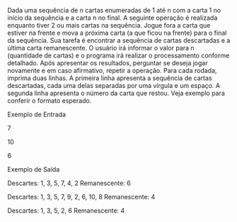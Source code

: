Dada uma sequência de n cartas enumeradas de 1 até n com a carta 1 no início da sequência e a carta n no final. A seguinte operação é realizada enquanto tiver 2 ou mais cartas na sequência.
Jogue fora a carta que estiver na frente e mova a próxima carta (a que ficou na frente) para o final da sequência.
Sua tarefa é encontrar a sequência de cartas descartadas e a última carta remanescente.
O usuário irá informar o valor para n (quantidade de cartas) e o programa irá realizar o processamento conforme detalhado. Após apresentar os resultados, perguntar se deseja jogar novamente e em caso afirmativo, repetir a operação.
Para cada rodada, imprima duas linhas. A primeira linha apresenta a sequência de cartas descartadas, cada uma delas separadas por uma vírgula e um espaço. A segunda linha apresenta o número da carta que restou. Veja exemplo para conferir o formato esperado.

Exemplo de Entrada

7

10

6

Exemplo de Saída

Descartes: 1, 3, 5, 7, 4, 2
Remanescente: 6

Descartes: 1, 3, 5, 7, 9, 2, 6, 10, 8
Remanescente: 4

Descartes: 1, 3, 5, 2, 6
Remanescente: 4
